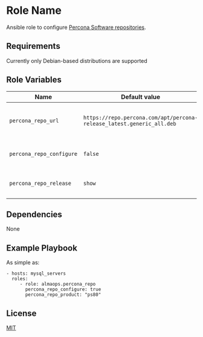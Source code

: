 Role Name
=========

Ansible role to configure [Percona Software repositories](https://www.percona.com/doc/percona-repo-config/index.html).  

Requirements
------------

Currently only Debian-based distributions are supported

Role Variables
--------------

|Name|Default value|Description|
|----|-------------|-----------|
|`percona_repo_url`|`https://repo.percona.com/apt/percona-release_latest.generic_all.deb`|Link to `percona-release` deb package|
|`percona_repo_configure`|`false`|Whether to run `percona-release`|
|`percona_repo_release`|`show`|Arguments for `percona-release`|

Dependencies
------------

None

Example Playbook
----------------

As simple as:

    - hosts: mysql_servers
      roles:
         - role: almaops.percona_repo
           percona_repo_configure: true
           percona_repo_product: "ps80"

License
-------

[MIT](./LICENSE)
